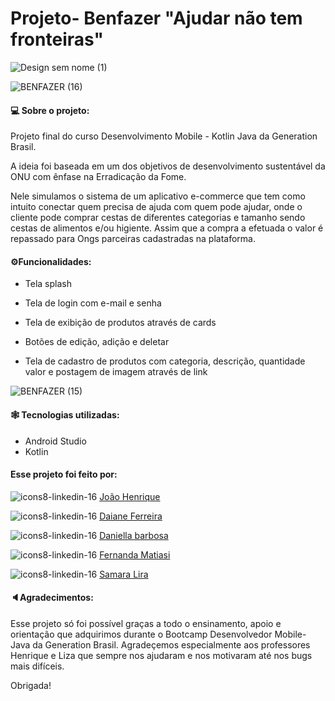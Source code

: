 # Projeto- Benfazer "Ajudar não tem fronteiras"

![Design sem nome (1)](https://img.shields.io/badge/status-em%20andamento-blue)



![BENFAZER (16)](https://user-images.githubusercontent.com/74657202/162501970-08fc46d7-e070-41f9-a695-f06753ef40b0.png)


<h4>💻 Sobre o projeto:</h4>

Projeto final do curso Desenvolvimento Mobile - Kotlin Java da Generation Brasil.

A ideia foi baseada em um dos objetivos de desenvolvimento sustentável da ONU com ênfase na Erradicação da Fome.

Nele simulamos o sistema de um aplicativo e-commerce que tem como intuito conectar quem precisa de ajuda com quem pode ajudar, onde o cliente pode comprar cestas de diferentes categorias e tamanho sendo cestas de alimentos e/ou higiente. Assim que a compra a efetuada o valor é repassado para Ongs parceiras cadastradas na plataforma.



<h4>⚙️Funcionalidades: </h4>



- Tela splash

- Tela de login com e-mail e senha

- Tela de exibição de produtos através de cards

- Botões de edição, adição e deletar

- Tela de cadastro de produtos com categoria, descrição, quantidade valor e postagem de imagem através de link


![BENFAZER (15)](https://user-images.githubusercontent.com/74657202/162501865-fe0eb699-1077-4b50-849f-622e51d1678b.png)


<h4> 🕸️ Tecnologias utilizadas: </h4>

- Android Studio
- Kotlin


<h4> Esse projeto foi feito por: </h4>


![icons8-linkedin-16](https://user-images.githubusercontent.com/74657202/162509705-a7c79c89-0339-4d29-8793-57f8577b9eb6.png)
<a href = "linkedin.com/in/joao-henrique-de-oliveira-developer">João Henrique</a>

![icons8-linkedin-16](https://user-images.githubusercontent.com/74657202/162509872-a0f4d49c-304b-4259-b7b1-470bac1c913d.png)
<a href ="linkedin.com/in/daiane-ferreira-/"> Daiane Ferreira</a>

![icons8-linkedin-16](https://user-images.githubusercontent.com/74657202/162509920-43b3f023-80a5-4dd8-b59f-611e2e78e130.png)
<a href = "linkedin.com/in/barbosadaniella91/">Daniella barbosa </a>

![icons8-linkedin-16](https://user-images.githubusercontent.com/74657202/162509934-008efb64-4383-4021-acb1-7219068fdd43.png)
<a href = "linkedin.com/in/fernanda-matiasi/"> Fernanda Matiasi </a>

![icons8-linkedin-16](https://user-images.githubusercontent.com/74657202/162509944-2b75ac5e-a943-4e67-90f5-94c8b6442be7.png)
<a href="linkedin.com/in/samara-lira-8043b018a/"> Samara Lira </a>


<h4>🔈Agradecimentos:</h4>
Esse projeto só foi possível graças a todo o ensinamento, apoio e orientação que adquirimos durante o Bootcamp Desenvolvedor Mobile-Java da Generation Brasil. Agradeçemos especialmente aos professores Henrique e Liza que sempre nos ajudaram e nos motivaram até nos bugs mais difíceis.

Obrigada!
